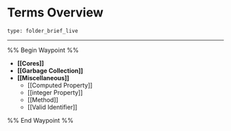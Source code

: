 # Terms Overview
 
```ccard
type: folder_brief_live
```
 
---

%% Begin Waypoint %%
- **[[Cores]]**
- **[[Garbage Collection]]**
- **[[Miscellaneous]]**
	- [[Computed Property]]
	- [[integer Property]]
	- [[Method]]
	- [[Valid Identifier]]

%% End Waypoint %%